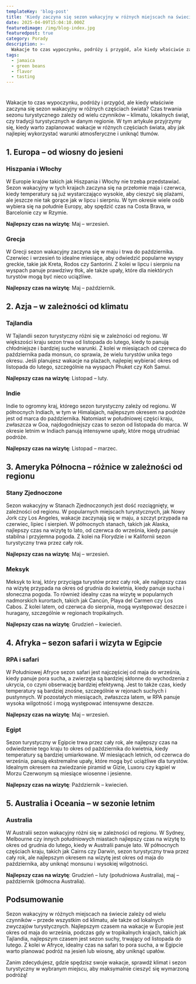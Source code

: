 ```yaml
---
templateKey: 'blog-post'
title: 'Kiedy zaczyna się sezon wakacyjny w różnych miejscach na świecie?'
date: 2025-04-09T15:04:10.000Z
featuredimage: /img/blog-index.jpg
featuredpost: true
category: Porady
description: >-
  Wakacje to czas wypoczynku, podróży i przygód, ale kiedy właściwie zaczyna się sezon wakacyjny w różnych częściach świata? Czas trwania sezonu turystycznego zależy od wielu czynników – klimatu, lokalnych świąt, czy tradycji turystycznych w danym regionie.
tags:
  - jamaica
  - green beans
  - flavor
  - tasting
---
```

#

Wakacje to czas wypoczynku, podróży i przygód, ale kiedy właściwie zaczyna się sezon wakacyjny w różnych częściach świata? Czas trwania sezonu turystycznego zależy od wielu czynników – klimatu, lokalnych świąt, czy tradycji turystycznych w danym regionie. W tym artykule przyjrzymy się, kiedy warto zaplanować wakacje w różnych częściach świata, aby jak najlepiej wykorzystać warunki atmosferyczne i uniknąć tłumów.

## 1. Europa – od wiosny do jesieni

### Hiszpania i Włochy

W Europie krajów takich jak Hiszpania i Włochy nie trzeba przedstawiać. Sezon wakacyjny w tych krajach zaczyna się na przełomie maja i czerwca, kiedy temperatury są już wystarczająco wysokie, aby cieszyć się plażami, ale jeszcze nie tak gorące jak w lipcu i sierpniu. W tym okresie wiele osób wybiera się na południe Europy, aby spędzić czas na Costa Brava, w Barcelonie czy w Rzymie.

**Najlepszy czas na wizytę**: Maj – wrzesień.

### Grecja

W Grecji sezon wakacyjny zaczyna się w maju i trwa do października. Czerwiec i wrzesień to idealne miesiące, aby odwiedzić popularne wyspy greckie, takie jak Kreta, Rodos czy Santorini. Z kolei w lipcu i sierpniu na wyspach panuje prawdziwy tłok, ale także upały, które dla niektórych turystów mogą być nieco uciążliwe.

**Najlepszy czas na wizytę**: Maj – październik.

## 2. Azja – w zależności od klimatu

### Tajlandia

W Tajlandii sezon turystyczny różni się w zależności od regionu. W większości kraju sezon trwa od listopada do lutego, kiedy to panują chłodniejsze i bardziej suche warunki. Z kolei w miesiącach od czerwca do października pada monsun, co sprawia, że wielu turystów unika tego okresu. Jeśli planujesz wakacje na plażach, najlepiej wybierać okres od listopada do lutego, szczególnie na wyspach Phuket czy Koh Samui.

**Najlepszy czas na wizytę**: Listopad – luty.

### Indie

Indie to ogromny kraj, którego sezon turystyczny zależy od regionu. W północnych Indiach, w tym w Himalajach, najlepszym okresem na podróże jest od marca do października. Natomiast w południowej części kraju, zwłaszcza w Goa, najdogodniejszy czas to sezon od listopada do marca. W okresie letnim w Indiach panują intensywne upały, które mogą utrudniać podróże.

**Najlepszy czas na wizytę**: Listopad – marzec.

## 3. Ameryka Północna – różnice w zależności od regionu

### Stany Zjednoczone

Sezon wakacyjny w Stanach Zjednoczonych jest dość rozciągnięty, w zależności od regionu. W popularnych miejscach turystycznych, jak Nowy Jork czy Los Angeles, wakacje zaczynają się w maju, a szczyt przypada na czerwiec, lipiec i sierpień. W północnych stanach, takich jak Alaska, najlepszy czas na wizytę to lato, od czerwca do września, kiedy panuje stabilna i przyjemna pogoda. Z kolei na Florydzie i w Kalifornii sezon turystyczny trwa przez cały rok.

**Najlepszy czas na wizytę**: Maj – wrzesień.

### Meksyk

Meksyk to kraj, który przyciąga turystów przez cały rok, ale najlepszy czas na wizytę przypada na okres od grudnia do kwietnia, kiedy panuje sucha i słoneczna pogoda. To również idealny czas na wizytę w popularnych nadmorskich kurortach, takich jak Cancún, Playa del Carmen czy Los Cabos. Z kolei latem, od czerwca do sierpnia, mogą występować deszcze i huragany, szczególnie w regionach tropikalnych.

**Najlepszy czas na wizytę**: Grudzień – kwiecień.

## 4. Afryka – sezon safari i wizyta w Egipcie

### RPA i safari

W Południowej Afryce sezon safari jest najczęściej od maja do września, kiedy panuje pora sucha, a zwierzęta są bardziej skłonne do wychodzenia z ukrycia, co czyni obserwację bardziej efektywną. Jest to także czas, kiedy temperatury są bardziej znośne, szczególnie w rejonach suchych i pustynnych. W pozostałych miesiącach, zwłaszcza latem, w RPA panuje wysoka wilgotność i mogą występować intensywne deszcze.

**Najlepszy czas na wizytę**: Maj – wrzesień.

### Egipt

Sezon turystyczny w Egipcie trwa przez cały rok, ale najlepszy czas na odwiedzenie tego kraju to okres od października do kwietnia, kiedy temperatury są bardziej umiarkowane. W miesiącach letnich, od czerwca do września, panują ekstremalne upały, które mogą być uciążliwe dla turystów. Idealnym okresem na zwiedzanie piramid w Gizie, Luxoru czy kąpiel w Morzu Czerwonym są miesiące wiosenne i jesienne.

**Najlepszy czas na wizytę**: Październik – kwiecień.

## 5. Australia i Oceania – w sezonie letnim

### Australia

W Australii sezon wakacyjny różni się w zależności od regionu. W Sydney, Melbourne czy innych południowych miastach najlepszy czas na wizytę to okres od grudnia do lutego, kiedy w Australii panuje lato. W północnych częściach kraju, takich jak Cairns czy Darwin, sezon turystyczny trwa przez cały rok, ale najlepszym okresem na wizytę jest okres od maja do października, aby uniknąć monsunu i wysokiej wilgotności.

**Najlepszy czas na wizytę**: Grudzień – luty (południowa Australia), maj – październik (północna Australia).

## Podsumowanie

Sezon wakacyjny w różnych miejscach na świecie zależy od wielu czynników – przede wszystkim od klimatu, ale także od lokalnych zwyczajów turystycznych. Najlepszym czasem na wakacje w Europie jest okres od maja do września, podczas gdy w tropikalnych krajach, takich jak Tajlandia, najlepszym czasem jest sezon suchy, trwający od listopada do lutego. Z kolei w Afryce, idealny czas na safari to pora sucha, a w Egipcie warto planować podróż na jesień lub wiosnę, aby uniknąć upałów.

Zanim zdecydujesz, gdzie spędzisz swoje wakacje, sprawdź klimat i sezon turystyczny w wybranym miejscu, aby maksymalnie cieszyć się wymarzoną podróżą!
